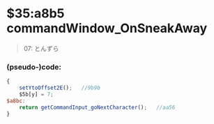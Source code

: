 ﻿
# $35:a8b5 commandWindow_OnSneakAway



>07: とんずら


### (pseudo-)code:
```js
{
	setYtoOffset2E();	//9b9b
	$5b[y] = 7;
$a8bc:
	return getCommandInput_goNextCharacter();	//aa56
}
```



